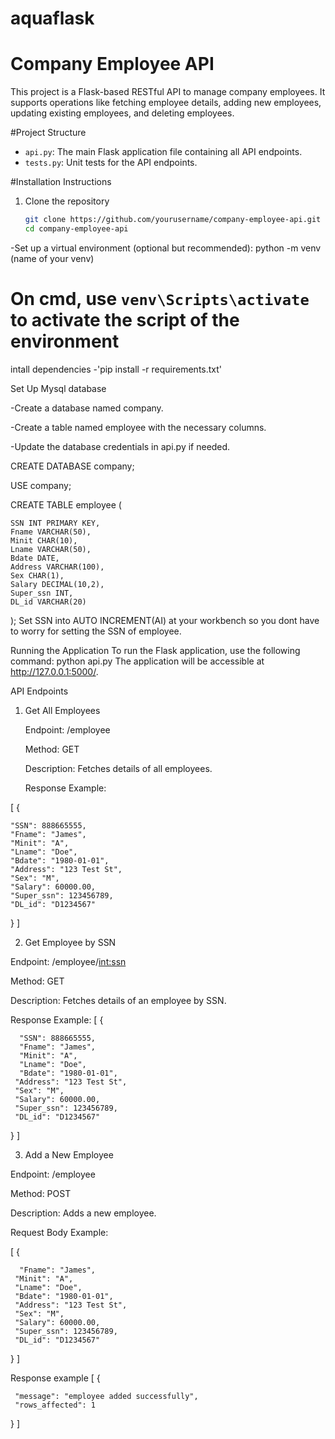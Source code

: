 # aquaflask
# Company Employee API

This project is a Flask-based RESTful API to manage company employees. It supports operations like fetching employee details, adding new employees, updating existing employees, and deleting employees.

#Project Structure

- `api.py`: The main Flask application file containing all API endpoints.
- `tests.py`: Unit tests for the API endpoints.

#Installation Instructions

1. Clone the repository
   ```bash
   git clone https://github.com/yourusername/company-employee-api.git
   cd company-employee-api

-Set up a virtual environment (optional but recommended): python -m venv (name of your venv)
# On cmd, use `venv\Scripts\activate` to activate the script of the environment


intall dependencies
-'pip install -r requirements.txt'

Set Up Mysql database

 -Create a database named company.

 -Create a table named employee with the necessary columns.

 -Update the database credentials in api.py if needed.


CREATE DATABASE company;

USE company;

CREATE TABLE employee (

    SSN INT PRIMARY KEY,
    Fname VARCHAR(50),
    Minit CHAR(10),
    Lname VARCHAR(50),
    Bdate DATE,
    Address VARCHAR(100),
    Sex CHAR(1),
    Salary DECIMAL(10,2),
    Super_ssn INT,
    DL_id VARCHAR(20)
);
Set SSN into AUTO INCREMENT(AI) at your workbench so you dont have to worry for setting the SSN of employee.

Running the Application
To run the Flask application, use the following command:
   python api.py
The application will be accessible at http://127.0.0.1:5000/.

API Endpoints
1. Get All Employees

   Endpoint: /employee

   Method: GET

   Description: Fetches details of all employees.

   Response Example:

[
  {
    
    "SSN": 888665555,
    "Fname": "James",
    "Minit": "A",
    "Lname": "Doe",
    "Bdate": "1980-01-01",
    "Address": "123 Test St",
    "Sex": "M",
    "Salary": 60000.00,
    "Super_ssn": 123456789,
    "DL_id": "D1234567"
  }
]

2. Get Employee by SSN

Endpoint: /employee/<int:ssn>

Method: GET

Description: Fetches details of an employee by SSN.

   Response Example:
[
   {

      "SSN": 888665555,
      "Fname": "James",
      "Minit": "A",
      "Lname": "Doe",
      "Bdate": "1980-01-01",
     "Address": "123 Test St",
     "Sex": "M",
     "Salary": 60000.00,
     "Super_ssn": 123456789,
     "DL_id": "D1234567"
   }
]

3. Add a New Employee

Endpoint: /employee

Method: POST

Description: Adds a new employee.

Request Body Example:

[
   {

      "Fname": "James",
     "Minit": "A",
     "Lname": "Doe",
     "Bdate": "1980-01-01",
     "Address": "123 Test St",
     "Sex": "M",
     "Salary": 60000.00,
     "Super_ssn": 123456789,
     "DL_id": "D1234567"
   }
]

Response example
[
   {

     "message": "employee added successfully",
     "rows_affected": 1
   }
]




